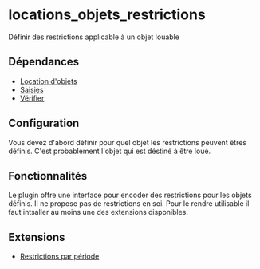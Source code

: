 # locations_objets_restrictions
Définir des restrictions applicable à un objet louable

## Dépendances
- [Location d'objets](https://github.com/abelass/location_objets)
- [Saisies](https://plugins.spip.net/saisies.html)
- [Vérifier](https://plugins.spip.net/verifier.html)

## Configuration
Vous devez d'abord définir pour quel objet les restrictions peuvent êtres définis.
C'est probablement l'objet qui est déstiné à être loué.

## Fonctionnalités
Le plugin offre une interface pour encoder des restrictions pour les objets définis. Il ne propose pas de restrictions en soi. Pour le rendre utilisable il faut intsaller au moins une des extensions disponibles.

## Extensions
- [Restrictions par période](https://github.com/abelass/objets_restrictions_periodes)

